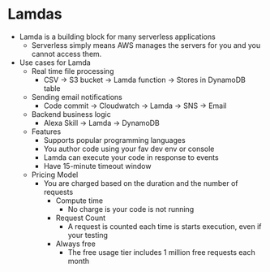 # Lamdas
- Lamda is a building block for many serverless applications
  - Serverless simply means AWS manages the servers for you and you cannot access them.
- Use cases for Lamda
  - Real time file processing
    - CSV -> S3 bucket -> Lamda function -> Stores in DynamoDB table
  - Sending email notifications
    - Code commit -> Cloudwatch -> Lamda -> SNS -> Email
  - Backend business logic
    - Alexa Skill -> Lamda -> DynamoDB
  - Features
    - Supports popular programming languages
    - You author code using your fav dev env or console
    - Lamda can execute your code in response to events
    - Have 15-minute timeout window
  - Pricing Model
    - You are charged based on the duration and the number of requests
      - Compute time
        - No charge is your code is not running
      - Request Count
        - A request is counted each time is starts execution, even if your testing
      - Always free
        - The free usage tier includes 1 million free requests each month